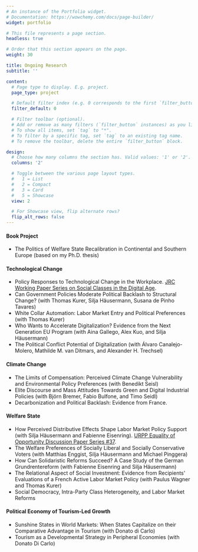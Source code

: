 ```yaml
---
# An instance of the Portfolio widget.
# Documentation: https://wowchemy.com/docs/page-builder/
widget: portfolio

# This file represents a page section.
headless: true

# Order that this section appears on the page.
weight: 30

title: Ongoing Research
subtitle: ''

content:
  # Page type to display. E.g. project.
  page_type: project

  # Default filter index (e.g. 0 corresponds to the first `filter_button` instance below).
  filter_default: 0

  # Filter toolbar (optional).
  # Add or remove as many filters (`filter_button` instances) as you like.
  # To show all items, set `tag` to "*".
  # To filter by a specific tag, set `tag` to an existing tag name.
  # To remove the toolbar, delete the entire `filter_button` block.

design:
  # Choose how many columns the section has. Valid values: '1' or '2'.
  columns: '2'

  # Toggle between the various page layout types.
  #   1 = List
  #   2 = Compact
  #   3 = Card
  #   5 = Showcase
  view: 2

  # For Showcase view, flip alternate rows?
  flip_alt_rows: false
---
```


#### Book Project

* The Politics of Welfare State Recalibration in Continental and Southern Europe (based on my Ph.D. thesis)


#### Technological Change 

* Policy Responses to Technological Change in the Workplace. [JRC Working Paper Series on Social Classes in the Digital Age](https://retobuergisser.com/publication/ecjrc_policy/).
* Can Government Policies Moderate Political Backlash to Structural Change? (with Thomas Kurer, Silja Häusermann, Susana de Pinho Tavares)
* White Collar Automation: Labor Market Entry and Political Preferences (with Thomas Kurer)
* Who Wants to Accelerate Digitalization? Evidence from the Next Generation EU Program (with Aina Gallego, Alex Kuo, and Silja Häusermann)
* The Political Conflict Potential of Digitalization (with Álvaro Canalejo-Molero, Mathilde M. van Ditmars, and Alexander H. Trechsel) 

#### Climate Change

* The Limits of Compensation: Perceived Climate Change Vulnerability and Environmental Policy Preferences (with Benedikt Seisl) 
* Elite Discourse and Mass Attitudes Towards Green and Digital Industrial Policies (with Björn Bremer, Fabio Bulfone, and Timo Seidl)
* Decarbonization and Political Backlash: Evidence from France. 

#### Welfare State 

* How Perceived Distributive Effects Shape Labor Market Policy Support (with Silja Häusermann and Fabienne Eisenring). [URPP Equality of Opportunity Discussion Paper Series #37](https://www.urpp-equality.uzh.ch/dam/jcr:21c1e50b-9669-42e0-b93e-005bc95465e4/37_Buergisser_Eisenring_Haeusermann_DistEffects.pdf).
* The Welfare Preferences of Socially Liberal and Socially Conservative Voters (with Matthias Enggist, Silja Häusermann and Michael Pinggera)
* How Can Solidaristic Reforms Succeed? A Case Study of the German Grundrentereform (with Fabienne Eisenring and Silja Häusermann)
* The Relational Aspect of Social Investment: Evidence from Recipients' Evaluations of a French Active Labor Market Policy (with Paulus Wagner and Thomas Kurer)
* Social Democracy, Intra-Party Class Heterogeneity, and Labor Market Reforms

#### Political Economy of Tourism-Led Growth 

* Sunshine States in World Markets: When States Capitalize on their Comparative Advantage in Tourism (with Donato di Carlo)
* Tourism as a Developmental Strategy in Peripheral Economies (with Donato Di Carlo)

